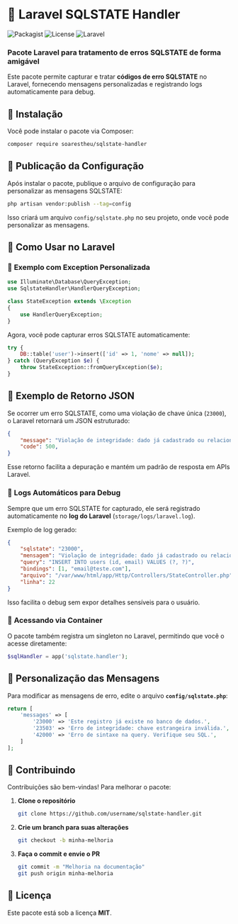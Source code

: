 # 🚀 Laravel SQLSTATE Handler

![Packagist](https://img.shields.io/packagist/v/soarestheu/sqlstate-handler)
![License](https://img.shields.io/github/license/soarestheu/sqlstate-handler)
![Laravel](https://img.shields.io/badge/Laravel-7%20%7C%208%20%7C%209%20%7C%2010-blue)

### **Pacote Laravel para tratamento de erros SQLSTATE de forma amigável**  

Este pacote permite capturar e tratar **códigos de erro SQLSTATE** no Laravel, fornecendo mensagens personalizadas e registrando logs automaticamente para debug.



## 📌 **Instalação**

Você pode instalar o pacote via Composer:

```sh
composer require soarestheu/sqlstate-handler
```



## 📌 **Publicação da Configuração**

Após instalar o pacote, publique o arquivo de configuração para personalizar as mensagens SQLSTATE:

```sh
php artisan vendor:publish --tag=config
```

Isso criará um arquivo `config/sqlstate.php` no seu projeto, onde você pode personalizar as mensagens.



## 📌 **Como Usar no Laravel**

### 🔹 **Exemplo com Exception Personalizada**
```php
use Illuminate\Database\QueryException;
use SqlstateHandler\HandlerQueryException;

class StateException extends \Exception
{
    use HandlerQueryException;
}
```

Agora, você pode capturar erros SQLSTATE automaticamente:

```php
try {
    DB::table('user')->insert(['id' => 1, 'nome' => null]);
} catch (QueryException $e) {
    throw StateException::fromQueryException($e);
}
```

## 📌 Exemplo de Retorno JSON

Se ocorrer um erro SQLSTATE, como uma violação de chave única (`23000`), o Laravel retornará um JSON estruturado:

```json
{
    "message": "Violação de integridade: dado já cadastrado ou relacionado.",
    "code": 500,
}
```

Esse retorno facilita a depuração e mantém um padrão de resposta em APIs Laravel.



### 🔹 **Logs Automáticos para Debug**
Sempre que um erro SQLSTATE for capturado, ele será registrado automaticamente no **log do Laravel** (`storage/logs/laravel.log`).

Exemplo de log gerado:
```json
{
    "sqlstate": "23000",
    "mensagem": "Violação de integridade: dado já cadastrado ou relacionado.",
    "query": "INSERT INTO users (id, email) VALUES (?, ?)",
    "bindings": [1, "email@teste.com"],
    "arquivo": "/var/www/html/app/Http/Controllers/StateController.php",
    "linha": 22
}
```

Isso facilita o debug sem expor detalhes sensíveis para o usuário.



### 🔹 **Acessando via Container**
O pacote também registra um singleton no Laravel, permitindo que você o acesse diretamente:

```php
$sqlHandler = app('sqlstate.handler');
```



## 📌 **Personalização das Mensagens**
Para modificar as mensagens de erro, edite o arquivo **`config/sqlstate.php`**:

```php
return [
    'messages' => [
        '23000' => 'Este registro já existe no banco de dados.',
        '23503' => 'Erro de integridade: chave estrangeira inválida.',
        '42000' => 'Erro de sintaxe na query. Verifique seu SQL.',
    ]
];
```



## 📌 **Contribuindo**
Contribuições são bem-vindas! Para melhorar o pacote:

1. **Clone o repositório**  
   ```sh
   git clone https://github.com/username/sqlstate-handler.git
   ```

2. **Crie um branch para suas alterações**  
   ```sh
   git checkout -b minha-melhoria
   ```

3. **Faça o commit e envie o PR**  
   ```sh
   git commit -m "Melhoria na documentação"
   git push origin minha-melhoria
   ```

## 📌 **Licença**
Este pacote está sob a licença **MIT**.
